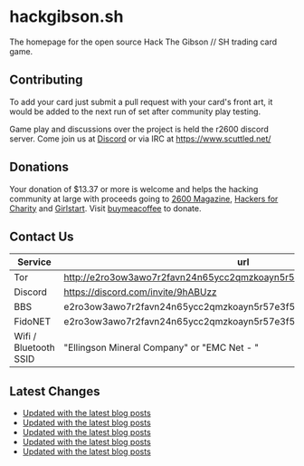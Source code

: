 # hackgibson.sh
The homepage for the open source Hack The Gibson // SH trading card game.


## Contributing

To add your card just submit a pull request with your card's front art, it would be added to the next run of set after community play testing.

Game play and discussions over the project is held the r2600 discord server. Come join us at [Discord](https://discord.com/invite/9hABUzz) or via IRC at https://www.scuttled.net/


## Donations

Your donation of $13.37 or more is welcome and helps the hacking community at large with proceeds going to [2600 Magazine](https://2600.com/), [Hackers for Charity](https://hackersforcharity.org) and [Girlstart](https://girlstart.org).  Visit [buymeacoffee](https://www.buymeacoffee.com/hackgibson.sh) to donate.


## Contact Us

Service | url
-|-
Tor | http://e2ro3ow3awo7r2favn24n65ycc2qmzkoayn5r57e3f56nvjwdcgg32ad.onion
Discord | https://discord.com/invite/9hABUzz
BBS | e2ro3ow3awo7r2favn24n65ycc2qmzkoayn5r57e3f56nvjwdcgg32ad.onion:23
FidoNET | e2ro3ow3awo7r2favn24n65ycc2qmzkoayn5r57e3f56nvjwdcgg32ad.onion:24554
Wifi / Bluetooth SSID | "Ellingson Mineral Company" or "EMC Net - <fidonet address>"

## Latest Changes
<!-- BLOG-POST-LIST:START -->
- [Updated with the latest blog posts](https://github.com/DFW2600/hackgibson.sh/commit/53784b6f37a38388afe330b0f2b3d196fd63c98e)
- [Updated with the latest blog posts](https://github.com/DFW2600/hackgibson.sh/commit/0f2ee4415fd647b92ad46ec3ca301c953b1453d9)
- [Updated with the latest blog posts](https://github.com/DFW2600/hackgibson.sh/commit/5f784b5cc17f99ffed2b7a87fab1e7ce946902dd)
- [Updated with the latest blog posts](https://github.com/DFW2600/hackgibson.sh/commit/fe89064af88ff2ff40d3b0fd67f625e5233a10ab)
- [Updated with the latest blog posts](https://github.com/DFW2600/hackgibson.sh/commit/23ced2c637b8fc041fd4fb8ce1afc2c805b48429)
<!-- BLOG-POST-LIST:END -->
